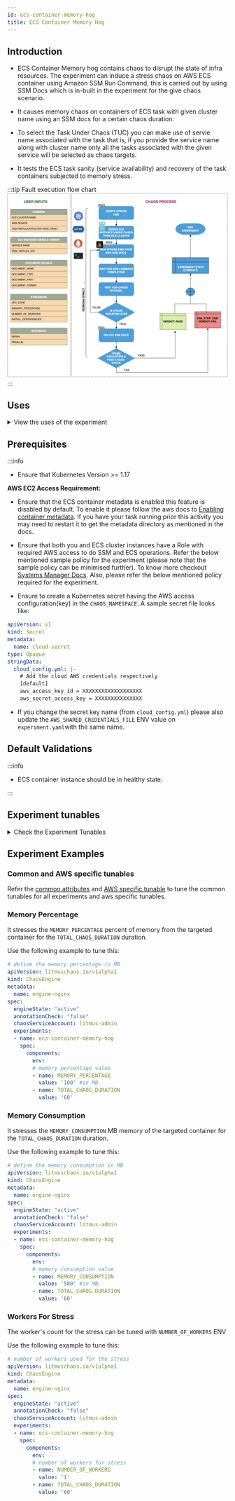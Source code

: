 ```yaml
---
id: ecs-container-memory-hog
title: ECS Container Memory Hog
---
```


## Introduction

- ECS Container Memory hog contains chaos to disrupt the state of infra resources. The experiment can induce a stress chaos on AWS ECS container using Amazon SSM Run Command, this is carried out by using SSM Docs which is in-built in the experiment for the give chaos scenario.

- It causes memory chaos on containers of ECS task with given cluster name using an SSM docs for a certain chaos duration.

- To select the Task Under Chaos (TUC) you can make use of servie name associated with the task that is, if you provide the service name along with cluster name only all the tasks associated with the given service will be selected as chaos targets.

- It tests the ECS task sanity (service availability) and recovery of the task containers subjected to memory stress.

:::tip Fault execution flow chart
![ECS Container Memory Hog](./static/images/ecs-stress-chaos.png)
:::

## Uses

<details>
<summary>View the uses of the experiment</summary>
<div>
Memory usage within containers is subject to various constraints. If the limits are specified in their spec, exceeding them can cause termination of the container (due to OOMKill of the primary process, often pid 1) - the restart of the container by docker, subject to the policy specified. For containers with no limits placed, the memory usage is uninhibited until such time as the VM level OOM Behaviour takes over. In this case, containers on the Instance can be killed based on their oom_score. This eval is extended to all task containers running on the instance - thereby causing a bigger blast radius.

This experiment launches a stress process within the target container - which can cause either the primary process in the container to be resource constrained in cases where the limits are enforced OR eat up available system memory on the instance in cases where the limits are not specified.
</div>
</details>

## Prerequisites

:::info

- Ensure that Kubernetes Version >= 1.17

**AWS EC2 Access Requirement:**

- Ensure that the ECS container metadata is enabled this feature is disabled by default. To enable it please follow the aws docs to [Enabling container metadata](https://docs.aws.amazon.com/AmazonECS/latest/developerguide/container-metadata.html). If you have your task running prior this activity you may need to restart it to get the metadata directory as mentioned in the docs.

- Ensure that both you and ECS cluster instances have a Role with required AWS access to do SSM and ECS operations. Refer the below mentioned sample policy for the experiment (please note that the sample policy can be minimised further). To know more checkout [Systems Manager Docs](https://docs.aws.amazon.com/systems-manager/latest/userguide/setup-launch-managed-instance.html). Also, please refer the below mentioned policy required for the experiment.

- Ensure to create a Kubernetes secret having the AWS access configuration(key) in the `CHAOS_NAMESPACE`. A sample secret file looks like:

```yaml
apiVersion: v1
kind: Secret
metadata:
  name: cloud-secret
type: Opaque
stringData:
  cloud_config.yml: |-
    # Add the cloud AWS credentials respectively
    [default]
    aws_access_key_id = XXXXXXXXXXXXXXXXXXX
    aws_secret_access_key = XXXXXXXXXXXXXXX
```

- If you change the secret key name (from `cloud_config.yml`) please also update the `AWS_SHARED_CREDENTIALS_FILE` ENV value on `experiment.yaml`with the same name.

## Default Validations

:::info

- ECS container instance should be in healthy state.

:::

## Experiment tunables

<details>
    <summary>Check the Experiment Tunables</summary>
    <h2>Mandatory Fields</h2>
    <table>
        <tr>
        <th> Variables </th>
        <th> Description </th>
        <th> Notes </th>
        </tr>
        <tr> 
        <td> CLUSTER_NAME </td>
        <td> Name of the target ECS cluster</td>
        <td> Eg. cluster-1 </td>
        </tr>
        <tr>
        <td> REGION </td>
        <td> The region name of the target ECS cluster</td>
        <td> Eg. us-east-1 </td>
        </tr>
    </table>
    <h2>Optional Fields</h2>
    <table>
      <tr>
        <th> Variables </th>
        <th> Description </th>
        <th> Notes </th>
      </tr>
      <tr>
        <td> TOTAL_CHAOS_DURATION </td>
        <td> The total time duration for chaos insertion (sec) </td>
        <td> Defaults to 30s </td>
      </tr>
      <tr>
        <td> CHAOS_INTERVAL </td>
        <td> The interval (in sec) between successive instance termination.</td>
        <td> Defaults to 30s </td>
      </tr>
      <tr> 
        <td> AWS_SHARED_CREDENTIALS_FILE </td>
        <td> Provide the path for aws secret credentials</td>
        <td> Defaults to <code>/tmp/cloud_config.yml</code> </td>
      </tr>
      <tr> 
        <td>  MEMORY_CONSUMPTION </td>
        <td> Provide the value of memory consumption in Mebibytes	</td>
        <td> Defaults to 100 </td>
      </tr>
      <tr> 
        <td>  MEMORY_PERCENTAGE </td>
        <td> Provide the value of memory consumption in Percentage	</td>
        <td> Defaults to 0 </td>
      </tr>
      <tr>
        <td> SEQUENCE </td>
        <td> It defines sequence of chaos execution for multiple instance</td>
        <td> Default value: parallel. Supported: serial, parallel </td>
      </tr>
      <tr>
        <td> RAMP_TIME </td>
        <td> Period to wait before and after injection of chaos in sec </td>
        <td> </td>
      </tr>
    </table>
</details>

## Experiment Examples

### Common and AWS specific tunables

Refer the [common attributes](../common-tunables-for-all-experiments) and [AWS specific tunable](./aws-experiments-tunables) to tune the common tunables for all experiments and aws specific tunables.

### Memory Percentage

It stresses the `MEMORY_PERCENTAGE` percent of memory from the targeted container for the `TOTAL_CHAOS_DURATION` duration.

Use the following example to tune this:

[embedmd]:# (./static/manifests/ecs-stress-chaos/memory-percentage.yaml yaml)
```yaml
# define the memory percentage in MB
apiVersion: litmuschaos.io/v1alpha1
kind: ChaosEngine
metadata:
  name: engine-nginx
spec:
  engineState: "active"
  annotationCheck: "false"
  chaosServiceAccount: litmus-admin
  experiments:
  - name: ecs-container-memory-hog
    spec:
      components:
        env:
        # memory percentage value
        - name: MEMORY_PERCENTAGE
          value: '100' #in MB
        - name: TOTAL_CHAOS_DURATION
          value: '60'
```

### Memory Consumption

It stresses the `MEMORY_CONSUMPTION` MB memory of the targeted container for the `TOTAL_CHAOS_DURATION` duration.

Use the following example to tune this:

[embedmd]:# (./static/manifests/ecs-stress-chaos/memory-consumption.yaml yaml)
```yaml
# define the memory consumption in MB
apiVersion: litmuschaos.io/v1alpha1
kind: ChaosEngine
metadata:
  name: engine-nginx
spec:
  engineState: "active"
  annotationCheck: "false"
  chaosServiceAccount: litmus-admin
  experiments:
  - name: ecs-container-memory-hog
    spec:
      components:
        env:
        # memory consumption value
        - name: MEMORY_CONSUMPTION
          value: '500' #in MB
        - name: TOTAL_CHAOS_DURATION
          value: '60'
```

### Workers For Stress

The worker's count for the stress can be tuned with `NUMBER_OF_WORKERS` ENV

Use the following example to tune this:

[embedmd]:# (./static/manifests/ecs-stress-chaos/memory-number-of-worker.yaml yaml)
```yaml
# number of workers used for the stress
apiVersion: litmuschaos.io/v1alpha1
kind: ChaosEngine
metadata:
  name: engine-nginx
spec:
  engineState: "active"
  annotationCheck: "false"
  chaosServiceAccount: litmus-admin
  experiments:
  - name: ecs-container-memory-hog
    spec:
      components:
        env:
        # number of workers for stress
        - name: NUMBER_OF_WORKERS
          value: '1'
        - name: TOTAL_CHAOS_DURATION
          value: '60'
```
